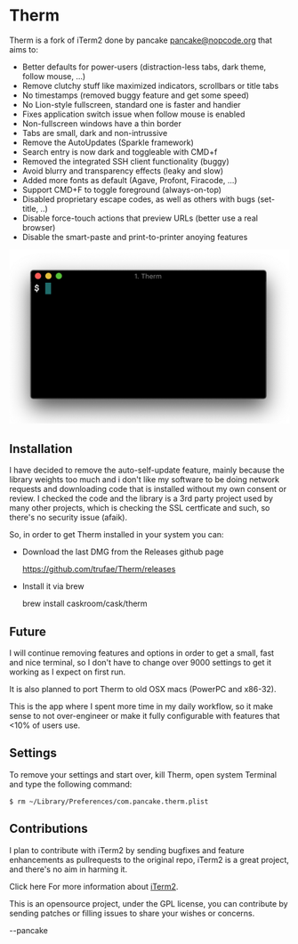 Therm
=====

Therm is a fork of iTerm2 done by pancake <pancake@nopcode.org> that aims to:

* Better defaults for power-users (distraction-less tabs, dark theme, follow mouse, ...)
* Remove clutchy stuff like maximized indicators, scrollbars or title tabs
* No timestamps (removed buggy feature and get some speed)
* No Lion-style fullscreen, standard one is faster and handier
* Fixes application switch issue when follow mouse is enabled
* Non-fullscreen windows have a thin border
* Tabs are small, dark and non-intrussive
* Remove the AutoUpdates (Sparkle framework)
* Search entry is now dark and toggleable with CMD+f
* Removed the integrated SSH client functionality (buggy)
* Avoid blurry and transparency effects (leaky and slow)
* Added more fonts as default (Agave, Profont, Firacode, ...)
* Support CMD+F to toggle foreground (always-on-top)
* Disabled proprietary escape codes, as well as others with bugs (set-title, ..)
* Disable force-touch actions that preview URLs (better use a real browser)
* Disable the smart-paste and print-to-printer anoying features

![Therm Screenshot](therm.png)

Installation
------------

I have decided to remove the auto-self-update feature, mainly because the library weights too much and i don't like my software to be doing network requests and downloading code that is installed without my own consent or review. I checked the code and the library is a 3rd party project used by many other projects, which is checking the SSL certficate and such, so there's no security issue (afaik).

So, in order to get Therm installed in your system you can:

* Download the last DMG from the Releases github page

	https://github.com/trufae/Therm/releases	

* Install it via brew

	brew install caskroom/cask/therm

Future
------

I will continue removing features and options in order to get a small,
fast and nice terminal, so I don't have to change over 9000 settings
to get it working as I expect on first run.

It is also planned to port Therm to old OSX macs (PowerPC and x86-32).

This is the app where I spent more time in my daily workflow, so it make
sense to not over-engineer or make it fully configurable with features
that <10% of users use.

Settings
--------

To remove your settings and start over, kill Therm, open system Terminal
and type the following command:

	$ rm ~/Library/Preferences/com.pancake.therm.plist

Contributions
-------------

I plan to contribute with iTerm2 by sending bugfixes and feature enhancements
as pullrequests to the original repo, iTerm2 is a great project, and there's
no aim in harming it.

Click here For more information about <a href="https://iterm2.com">iTerm2</a>.

This is an opensource project, under the GPL license, you can contribute by
sending patches or filling issues to share your wishes or concerns.

--pancake

